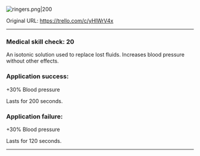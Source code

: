 ![ringers.png\|200](/Items/Ringer's%20Solution%20-%20Attachments/6718845db30472d958dd7c74.png)

Original URL: https://trello.com/c/yHlWrV4x

---

### Medical skill check: 20

An isotonic solution used to replace lost fluids. Increases blood pressure without other effects.

### Application success:

\+30% Blood pressure

Lasts for 200 seconds.

### Application failure:

\+30% Blood pressure

Lasts for 120 seconds.

---

